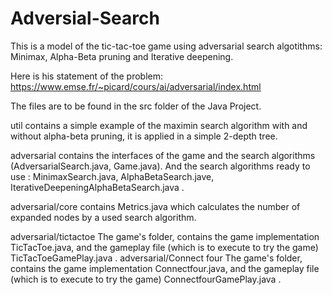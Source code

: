 # Adversial-Search
 This is a model of the tic-tac-toe game using adversarial search algotithms: Minimax, Alpha-Beta pruning and Iterative deepening.

Here is his statement of the problem: https://www.emse.fr/~picard/cours/ai/adversarial/index.html

The files are to be found in the src folder of the Java Project.

util contains a simple example of the maximin search algorithm with and without alpha-beta pruning, it is applied in a simple 2-depth tree.

adversarial contains the interfaces of the game and the search algorithms (AdversarialSearch.java, Game.java). And the search algorithms ready to use : MinimaxSearch.java, AlphaBetaSearch.jave, IterativeDeepeningAlphaBetaSearch.java .

adversarial/core contains Metrics.java which calculates the number of expanded nodes by a used search algorithm.

adversarial/tictactoe The game's folder, contains the game implementation TicTacToe.java, and the gameplay file (which is to execute to try the game) TicTacToeGamePlay.java .
adversarial/Connect four The game's folder, contains the game implementation Connectfour.java, and the gameplay file (which is to execute to try the game) ConnectfourGamePlay.java .

